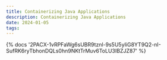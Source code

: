 ```yaml
---
title: Containerizing Java Applications
description: Containerizing Java Applications
date: 2024-01-05
tags:
---
```

<body style="margin:0">
{% docs '2PACX-1vRPFaWg6sUBR9tznl-9s5U5yIiG8YT9Q2-nI-SufRK6ryTbhonDQLs0hn9NKtTrMuv6ToLU3IBZJZ87' %}